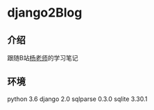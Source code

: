 # django2Blog
## 介绍
跟随B站[杨老师](https://space.bilibili.com/252028233?spm_id_from=333.788.b_765f7570696e666f.2)的学习笔记
## 环境
python 3.6
django 2.0
sqlparse 0.3.0
sqlite 3.30.1
